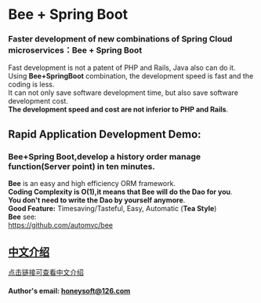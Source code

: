 
Bee + Spring Boot
=========

### Faster development of new combinations of Spring Cloud microservices：Bee + Spring Boot  
Fast development is not a patent of PHP and Rails, Java also can do it.  
Using **Bee+SpringBoot** combination, the development speed is fast and the coding is less.  
It can not only save software development time, but also save software development cost.  
**The development speed and cost are not inferior to PHP and Rails**.  

##  Rapid Application Development Demo:  
###  Bee+Spring Boot,develop a history order manage function(Server point) in ten minutes.  

**Bee** is an easy and high efficiency ORM framework.    
**Coding Complexity is O(1),it means that Bee will do the Dao for you**.  
**You don't need to write the Dao by yourself anymore**.  
**Good Feature:**  Timesaving/Tasteful, Easy, Automatic (**Tea Style**)   
**Bee** see:  
https://github.com/automvc/bee  

## [中文介绍](../../../bee-springboot/blob/master/README_CN.md)  
[点击链接可查看中文介绍](../../../bee-springboot/blob/master/README_CN.md)  


#### Author's email:    honeysoft@126.com  